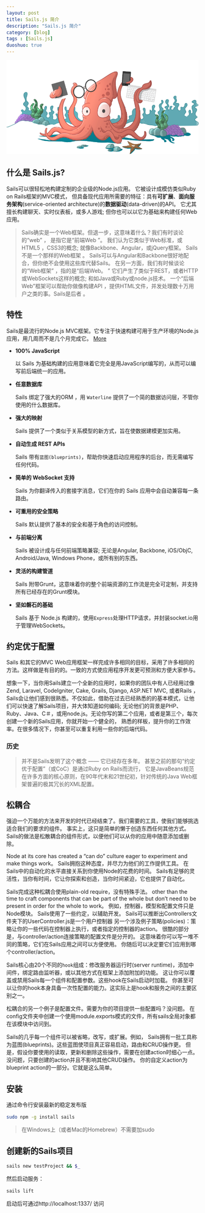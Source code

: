 ```yaml
---
layout: post
title: Sails.js 简介
description: "Sails.js 简介"
category: [blog]
tags : [Sails.js]
duoshuo: true
---
```


![Sails.js](/assets/images/post/2015-05-17-1.png)

## 什么是 Sails.js?

Sails可以很轻松地构建定制的企业级的Node.js应用。
它被设计成模仿类似Ruby on Rails框架的MVC模式，
但具备现代应用所需要的特征：具有**可扩展**、**面向服务架构**(service-oriented architecture)的**数据驱动**(data-driven)的API。
它尤其擅长构建聊天、实时仪表板，或多人游戏; 但你也可以以它为基础来构建任何Web应用。

> Sails确实是一个Web框架。但退一步，这意味着什么？我们有时谈论的“web” ， 是指它是“前端Web ”。
  我们认为它类似于Web标准，或HTML5 ，CSS3的概念; 就像Backbone、Angular，或jQuery框架。
  Sails不是一个那样的Web框架 。
  Sails可以与Angular和Backbone很好地配合，但你绝不会使用这些库代替Sails。
  在另一方面，我们有时候谈论的“Web框架” ，指的是“后端Web。 ”
  它们产生了类似于REST，或者HTTP或WebSockets这样的概念; 和如Java或Ruby或node.js技术。
  一个“后端Web”框架可以帮助你做像构建API ，提供HTML文件，并发处理数十万用户之类的事。Sails是后者 。

<!-- more -->

## 特性

Sails是最流行的Node.js MVC框架。它专注于快速构建可用于生产环境的Node.js应用，用几周而不是几个月完成它。
[More](http://sailsjs.org/#!/features)

+ **100% JavaScript**

  以 Sails 为基础构建的应用意味着它完全是用JavaScript编写的，从而可以编写前后端统一的应用。

+ **任意数据库**

  Sails 绑定了强大的ORM ，用 ```Waterline``` 提供了一个简的数据访问层，不管你使用的什么数据库。

+ **强大的映射**

  Sails 提供了一个类似于关系模型的新方式，旨在使数据建模更加实用。

+ **自动生成 REST APIs**

  Sails 带有```蓝图(blueprints)```，帮助你快速启动应用程序的后台，而无需编写任何代码。

+ **简单的 WebSocket 支持**

  Sails 为你翻译传入的套接字消息，它们在你的 Sails 应用中会自动兼容每一条路由。

+ **可重用的安全策略**

  Sails 默认提供了基本的安全和基于角色的访问控制。

+ **与前端分离**

  Sails 被设计成与任何前端策略兼容; 无论是Angular, Backbone, iOS/ObjC, Android/Java, Windows Phone，或所有别的东西。

+ **灵活的构建管道**

  Sails 附带Grunt，这意味着你的整个前端资源的工作流是完全可定制，并支持所有已经存在的Grunt模块。

+ **坚如磐石的基础**

  Sails 基于 Node.js 构建的，使用```Express```处理HTTP请求，并封装socket.io用于管理WebSockets。

## 约定优于配置

Sails 和其它的MVC Web应用框架一样完成许多相同的目标，采用了许多相同的方法。这样做是有目的的。一致的方式使应用程序开发更可预测和方便大家参与。

想象一下，当你用Sails建立一个全新的应用时，如果你的团队中有人已经用过像Zend, Laravel, CodeIgniter, Cake, Grails, Django, ASP.NET MVC,
或者Rails ，Sails会让他们感到很熟悉。不仅如此，借助在过去已经熟悉的的基本模式，让他们可以快速了解Sails项目，并大体知道如何编码;
无论他们的背景是PHP、Ruby、Java、C＃，或用node.js。无论你写的第二个应用，或者是第三个，每次创建一个新的Sails应用，你就开始一个健全的，
熟悉的样板，提升你的工作效率。在很多情况下，你甚至可以重复利用一些你的后端代码。

### 历史

> 并不是Sails发明了这个概念 —— 它已经存在多年。
  甚至之前的那句“约定优于配置”（或CoC）是通过Ruby on Rails而流行，
  它是JavaBeans规范在许多方面的核心原则，在90年代末和21世纪初，针对传统的Java Web框架普遍的极其冗长的XML配置。

## 松耦合

强迫一个万能的方法来开发的时代已经结束了。我们需要的工具，使我们能够挑选适合我们的要求的组件。
事实上，这只是简单的懒于创造东西任何其他方式。Sails的做法是松散耦合的组件形式，以便他们可以从你的应用中随意添加或删除。

Node at its core has created a “can do” culture eager to experiment and make things work。
Sails拥抱这种态度，并尽力为他们的工作提供工具。
在Sails中的自动化的水平直接关系到你使用Node的花费的时间。
Sails有足够的灵活性，当你有时间，它让你探索和创造，当你时间紧迫，它也提供了自动化。

Sails完成这种松耦合使用plain-old require，没有特殊手法。
other than the time to craft components that can be part of the whole but don’t need to be present
in order for the whole to work。
例如，控制器，模型和配置文件只是Node模块。
Sails使用了一些约定，以辅助开发。
Sails可以推断出Controllers文件夹下的UserController.js是一个用户控制器
另一个涉及例子策略(policies)：策略让你的一些代码在控制器上执行，或者指定的控制器的action。
很酷的部分是，与controller/action连接策略的配置文件是分开的。
这意味着你可以写一堆不同的策略，它们在Sails应用之间可以方便使用。
你随后可以决定要它们应用到哪个controller/action。

Sails核心由20个不同的```hook```组成：修改服务器运行时(server runtime)，添加中间件，绑定路由监听器，或以其他方式在框架上添加附加的功能。
这让你可以覆盖或禁用Sails每一个组件和配置参数。这些hook在Sails启动时加载。
你甚至可以让你的hook本身具备一次性配置的能力。这实际上是hook和服务之间的主要区别之一。

松耦合的另一个例子是配置文件。需要为你的项目提供一些配置吗？没问题。
在config文件夹中创建一个使用module.exports模式的文件，所有sails全局对象都在该模块中访问到。

Sails的几乎每一个组件可以被省略，改写，或扩展。例如，
Sails拥有一批工具称为蓝图(blueprints)。这些蓝图使项目真正容易启动，路由和CRUD操作更。
但是，假设你要使用的读取，更新和删除这些操作，需要在创建action时细心一点。
没问题，只要创建的action并且不影响其他CRUD操作。
你的自定义action为blueprint action的一部分。它就是这么简单。

## 安装
通过命令行安装最新的稳定发布版

```bash
sudo npm -g install sails
```
> 在Windows上（或者Mac的Homebrew）不需要加sudo

## 创建新的Sails项目

```bash
sails new testProject && $_
```

然后启动服务：

```bash
sails lift
```

启动后可通过http://localhost:1337/ 访问
